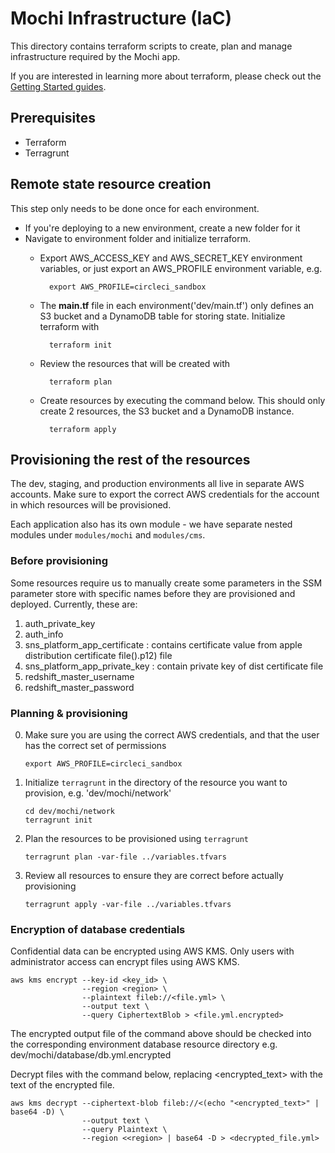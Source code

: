 
Mochi Infrastructure (IaC)
=========================

This directory contains terraform scripts to create, plan and manage 
infrastructure required by the Mochi app.

If you are interested in learning more about terraform, please check out the 
[Getting Started guides](https://learn.hashicorp.com/terraform#getting-started).

Prerequisites
-------------
- Terraform
- Terragrunt

Remote state resource creation
------------------------------
This step only needs to be done once for each environment.
   
- If you're deploying to a new environment, create a new folder for it
- Navigate to environment folder and initialize terraform. 
    - Export AWS_ACCESS_KEY and AWS_SECRET_KEY environment variables, or just
      export an AWS_PROFILE environment variable, e.g.
      ```
    	export AWS_PROFILE=circleci_sandbox
      ```
    
    - The **main.tf** file in each environment('dev/main.tf') only defines an S3
	  bucket and a DynamoDB table for storing state. Initialize terraform with
      ```
		terraform init
      ```
    - Review the resources that will be created with
      ```
        terraform plan
      ```
    - Create resources by executing the command below. This should only create 2
	  resources, the S3 bucket and a DynamoDB instance.
      ``` 
        terraform apply
      ```
     

Provisioning the rest of the resources
-------------------------------
The dev, staging, and production environments all live in separate AWS accounts.
Make sure to export the correct AWS credentials for the account in which resources
will be provisioned.

Each application also has its own module - we have separate nested modules under
`modules/mochi` and `modules/cms`.

### Before provisioning
Some resources require us to manually create some parameters in the SSM parameter
store with specific names before they are provisioned and deployed. Currently, these are:

1. auth_private_key 
2. auth_info
3. sns_platform_app_certificate : contains certificate value from apple distribution certificate file().p12) file
4. sns_platform_app_private_key : contain private key of dist certificate file
5. redshift_master_username
6. redshift_master_password


### Planning & provisioning

0.  Make sure you are using the correct AWS credentials, and that the user has
    the correct set of permissions
    ```
    export AWS_PROFILE=circleci_sandbox
    ```
1. Initialize `terragrunt` in the directory of the resource you want to provision,
   e.g. 'dev/mochi/network'
    ```
    cd dev/mochi/network
    terragrunt init
    ```
     
2. Plan the resources to be provisioned using `terragrunt`
    ```
    terragrunt plan -var-file ../variables.tfvars
    ```

4. Review all resources to ensure they are correct before actually provisioning
    ``` 
    terragrunt apply -var-file ../variables.tfvars
    ```

### Encryption of database credentials

Confidential data can be encrypted using AWS KMS. 
Only users with administrator access can encrypt files using AWS KMS.
    
``` 
aws kms encrypt --key-id <key_id> \
                --region <region> \
				--plaintext fileb://<file.yml> \
				--output text \
				--query CiphertextBlob > <file.yml.encrypted> 
``` 

The encrypted output file of the command above should be checked into the corresponding 
environment database resource directory e.g. dev/mochi/database/db.yml.encrypted

Decrypt files with the command below, replacing <encrypted_text> with the text
of the encrypted file.

``` 
aws kms decrypt --ciphertext-blob fileb://<(echo "<encrypted_text>" | base64 -D) \
 				--output text \
				--query Plaintext \
				--region <<region> | base64 -D > <decrypted_file.yml>
```

